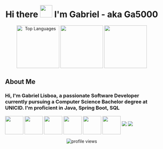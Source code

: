 <h1 align="center">Hi there <img height="40px" src="https://github.com/abdoachhoubi/abdoachhoubi/blob/main/gifs/Hi.gif"/> I'm Gabriel - aka <strong>Ga5000</strong></h1>



<div align="center">
<a  href="https://github.com/Ga5000"><img src="https://github-readme-stats.vercel.app/api/top-langs/?username=Ga5000&layout=compact&hide=cMake,javascript,python,css,html&theme=github_dark" height="140em" alt="Top Languages"/></a>
  <a href="https://github.com/Ga5000"><img src="https://github-readme-stats.vercel.app/api?username=Ga5000&show_icons=true&theme=github_dark" height="140em alt="GitHub Stats"/><a/>
     <a href="https://github.com/Ga5000"><img src="https://streak-stats.demolab.com?user=Ga5000&theme=github-dark&border_radius=8&mode=weekly" height="140em"/></a>
  </div>

  ## About Me
  ### Hi, I'm Gabriel Lisboa, a passionate Software Developer currently pursuing a Computer Science Bachelor degree at UNICID. I'm proficient in Java, Spring Boot, SQL
    
  <div align="center" style="display: inline-block;">
    <img align="center" height="60px" width="60px" src="https://cdn.jsdelivr.net/gh/devicons/devicon@latest/icons/spring/spring-original.svg"/>
      <img align="center" height="60px" width="60px" src="https://cdn.jsdelivr.net/gh/devicons/devicon@latest/icons/java/java-original.svg"/>
      <img align="center" height="60px" width="60px" src="https://cdn.jsdelivr.net/gh/devicons/devicon@latest/icons/mysql/mysql-original.svg"/>
      <img align="center" height="60px" width="60px" src="https://cdn.jsdelivr.net/gh/devicons/devicon@latest/icons/c/c-original.svg"/>
      <img align="center" height="60px" width="60px" src="https://cdn.jsdelivr.net/gh/devicons/devicon@latest/icons/postman/postman-original.svg"/>
    <img align="center" height="60px" width="60px" src="https://cdn.jsdelivr.net/gh/devicons/devicon@latest/icons/git/git-original.svg"/>
  </div>

 
  <div style="display: inline-block;">
    <a href="mailto:gbr.lisboa@gmail.com" target="_blank"><img src="https://img.shields.io/badge/Gmail-D14836?style=for-the-badge&logo=gmail&logoColor=white"/></a>
    <a href="https://www.linkedin.com/in/gabriel-lisboa05/" target="_blank"><img src="https://img.shields.io/badge/LinkedIn-0077B5?style=for-the-badge&logo=linkedin&logoColor=white"/></a>
  </div>

<p align="center">
  <img src="https://komarev.com/ghpvc/?username=Ga5000&color=blue" alt="profile views" />
</p>
